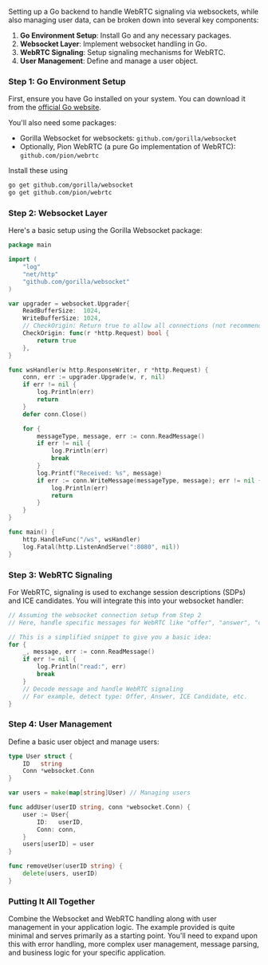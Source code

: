 Setting up a Go backend to handle WebRTC signaling via websockets, while also managing user data, can be broken down into several key components:

1. **Go Environment Setup**: Install Go and any necessary packages.
2. **Websocket Layer**: Implement websocket handling in Go.
3. **WebRTC Signaling**: Setup signaling mechanisms for WebRTC.
4. **User Management**: Define and manage a user object.

### Step 1: Go Environment Setup

First, ensure you have Go installed on your system. You can download it from the [official Go website](https://golang.org/dl/).

You'll also need some packages:

- Gorilla Websocket for websockets: `github.com/gorilla/websocket`
- Optionally, Pion WebRTC (a pure Go implementation of WebRTC): `github.com/pion/webrtc`

Install these using


```bash
go get github.com/gorilla/websocket
go get github.com/pion/webrtc

```

### Step 2: Websocket Layer

Here's a basic setup using the Gorilla Websocket package:

```go
package main

import (
    "log"
    "net/http"
    "github.com/gorilla/websocket"
)

var upgrader = websocket.Upgrader{
    ReadBufferSize:  1024,
    WriteBufferSize: 1024,
    // CheckOrigin: Return true to allow all connections (not recommended for production)
    CheckOrigin: func(r *http.Request) bool {
        return true
    },
}

func wsHandler(w http.ResponseWriter, r *http.Request) {
    conn, err := upgrader.Upgrade(w, r, nil)
    if err != nil {
        log.Println(err)
        return
    }
    defer conn.Close()

    for {
        messageType, message, err := conn.ReadMessage()
        if err != nil {
            log.Println(err)
            break
        }
        log.Printf("Received: %s", message)
        if err := conn.WriteMessage(messageType, message); err != nil {
            log.Println(err)
            return
        }
    }
}

func main() {
    http.HandleFunc("/ws", wsHandler)
    log.Fatal(http.ListenAndServe(":8080", nil))
}

```

### Step 3: WebRTC Signaling

For WebRTC, signaling is used to exchange session descriptions (SDPs) and ICE candidates. You will integrate this into your websocket handler:


```go
// Assuming the websocket connection setup from Step 2
// Here, handle specific messages for WebRTC like "offer", "answer", "candidate", etc.

// This is a simplified snippet to give you a basic idea:
for {
    _, message, err := conn.ReadMessage()
    if err != nil {
        log.Println("read:", err)
        break
    }
    // Decode message and handle WebRTC signaling
    // For example, detect type: Offer, Answer, ICE Candidate, etc.
}

```

### Step 4: User Management

Define a basic user object and manage users:

```go
type User struct {
    ID   string
    Conn *websocket.Conn
}

var users = make(map[string]User) // Managing users

func addUser(userID string, conn *websocket.Conn) {
    user := User{
        ID:   userID,
        Conn: conn,
    }
    users[userID] = user
}

func removeUser(userID string) {
    delete(users, userID)
}
```

### Putting It All Together

Combine the Websocket and WebRTC handling along with user management in your application logic. The example provided is quite minimal and serves primarily as a starting point. You'll need to expand upon this with error handling, more complex user management, message parsing, and business logic for your specific application.

 